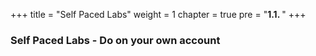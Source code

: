 +++
title = "Self Paced Labs"
weight = 1
chapter = true
pre = "<b>1.1. </b>"
+++


### Self Paced Labs - Do on your own account